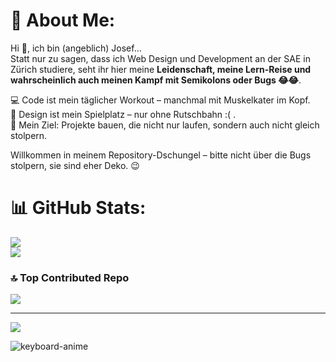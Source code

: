 # 💫 About Me:
Hi 👋, ich bin (angeblich) Josef…  
Statt nur zu sagen, dass ich Web Design und Development an der SAE in Zürich studiere, seht ihr hier meine **Leidenschaft, meine Lern-Reise und wahrscheinlich auch meinen Kampf mit Semikolons oder Bugs 😂😂**.  

💻 Code ist mein täglicher Workout – manchmal mit Muskelkater im Kopf.  
🎨 Design ist mein Spielplatz – nur ohne Rutschbahn :( .  
🚀 Mein Ziel: Projekte bauen, die nicht nur laufen, sondern auch nicht gleich stolpern.  

Willkommen in meinem Repository-Dschungel – bitte nicht über die Bugs stolpern, sie sind eher Deko. 😉


# 📊 GitHub Stats:

![](https://github-readme-streak-stats.herokuapp.com/?user=NasaboyZ&theme=dark&hide_border=false)<br/>
![](https://github-readme-stats.vercel.app/api/top-langs/?username=NasaboyZ&theme=dark&hide_border=false&include_all_commits=false&count_private=true&layout=compact)

### 🔝 Top Contributed Repo
![](https://github-contributor-stats.vercel.app/api?username=NasaboyZ&limit=5&theme=dark&combine_all_yearly_contributions=true)

---
[![](https://visitcount.itsvg.in/api?id=NasaboyZ&icon=0&color=0)](https://visitcount.itsvg.in)

![keyboard-anime](https://github.com/user-attachments/assets/58cf64ab-f3d3-4faa-93ba-e9f0d08f9fa0)




<!-- Proudly created with GPRM ( https://gprm.itsvg.in ) -->


